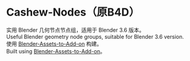 # Cashew-Nodes（原B4D）
实用 Blender 几何节点节点组，适用于 Blender 3.6 版本。  
Useful Blender geometry node groups, suitable for Blender 3.6 version.  
使用 [Blender-Assets-to-Add-on](https://github.com/CashewTeam/Blender-Assets-to-Add-on) 构建。  
Built using [Blender-Assets-to-Add-on](https://github.com/CashewTeam/Blender-Assets-to-Add-on)。

